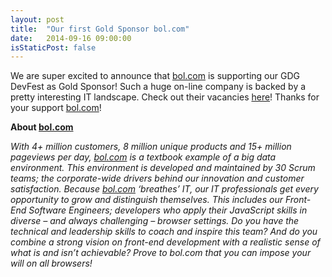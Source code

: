 ```yaml
---
layout: post
title:  "Our first Gold Sponsor bol.com"
date:   2014-09-16 09:00:00
isStaticPost: false
---
```


<img class="img-responsive feature-image" src="{{ site.baseurl }}/img/posts/linkedin_carreers.jpg" style="display:none">

We are super excited to announce that [bol.com](http://bol.com) is supporting our GDG DevFest as Gold Sponsor! Such a huge on-line company is backed by a pretty interesting IT landscape. Check out their vacancies [here](https://banen.bol.com/vacatures/?search=true&filter-searchphrase=&filter-company-departments=it&selectItemfilter-company-departments=it)! Thanks for your support [bol.com](http://bol.com)!

**About [bol.com](http://bol.com)**

_With 4+ million customers, 8 million unique products and 15+ million pageviews per day, [bol.com](http://bol.com) is a textbook example of a big data environment. This environment is developed and maintained by 30 Scrum teams; the corporate-wide drivers behind our innovation and customer satisfaction. Because [bol.com](http://bol.com) ‘breathes’ IT, our IT professionals get every opportunity to grow and distinguish themselves. This includes our Front-End Software Engineers; developers who apply their JavaScript skills in diverse – and always challenging – browser settings. Do you have the technical and leadership skills to coach and inspire this team? And do you combine a strong vision on front-end development with a realistic sense of what is and isn’t achievable? Prove to bol.com that you can impose your will on all browsers!_